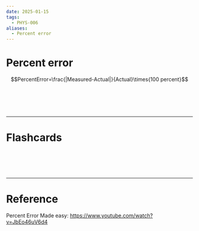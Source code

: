 ```yaml
---
date: 2025-01-15
tags:
  - PHYS-006
aliases:
  - Percent error
---
```

# Percent error
$$PercentError=\frac{|Measured-Actual|}{Actual}\times{100 percent}$$

# ‌
---
# Flashcards


# ‌
---
# Reference
Percent Error Made easy: https://www.youtube.com/watch?v=JbEo46uV6d4